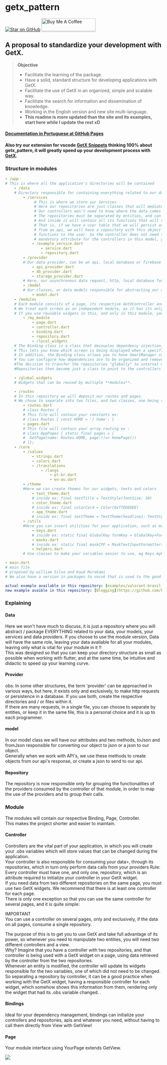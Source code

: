 # getx_pattern
[![Star on GitHub](https://img.shields.io/github/stars/kauemurakami/getx_pattern.svg?style=flat&logo=github&colorB=deeppink&label=stars)](https://github.com/kauemurakami/getx_pattern) 
<a href="https://www.buymeacoffee.com/kauemurakami" target="_blank"><img src="https://www.buymeacoffee.com/assets/img/custom_images/orange_img.png" alt="Buy Me A Coffee" style="height: 41px !important;width: 174px !important;box-shadow: 0px 3px 2px 0px rgba(190, 190, 190, 0.5) !important;-webkit-box-shadow: 0px 3px 2px 0px rgba(190, 190, 190, 0.5) !important;" ></a>

## A proposal to standardize your development with GetX.  

>**Objective**  
> - Facilitate the learning of the package.  
> - Have a solid, standard structure for developing applications with GetX.  
> - Facilitate the use of GetX in an organized, simple and scalable way.  
> - Facilitate the search for information and dissemination of knowledge.  
> - Working in the English version and new site multi-language.  
> - **This readme is more updated than the site and its examples, start here while I update the rest xD**
  
#### [Documentation in Portuguese at GitHub Pages](https://kauemurakami.github.io/getx_pattern/)  
#### Also try our extension for vscode [GetX Snippets](https://marketplace.visualstudio.com/items?itemName=get-snippets.get-snippets) thinking 100% about **getx_pattern**, it will greatly speed up your development process with [GetX](https://pub.dev/packages/get).

### Structure in modules
```yaml
- /app  
# This is where all the application's directories will be contained  
    - /data
    # Directory responsible for containing everything related to our data
        - /services
             # This is where we store our Services
             # Here our repositories are just classes that will mediate the communication between our controller and our data.
             # Our controllers won't need to know where the data comes from, and you can use more than one repository on a controller if you need to.
             # The repositories must be separated by entities, and can almost always be based on their database tables.
             # And inside it will contain all its functions that will request data from a local api or database.
             # That is, if we have a user table that we will persist as, edit, add, update and delete, all these functions are requested 
             # from an api, we will have a repository with this object of the api where we will call all the respective 
             # functions to the user. So the controller does not need to know where it comes from, the repository being a 
             # mandatory attribute for the controllers in this model, you should always initialize the controller with at - /repository
            - /example_service.dart
                - service.dart
                - repository.dart
        - /provider
        # Our data provider, can be an api, local database or firebase for example.
            - api_provider.dart
            - db_provider.dart
            - storage_provider.dart
        # Here, our asynchronous data request, http, local database functions must remain ...
        - /model
        # Our classes, or data models responsible for abstracting our objects.
            - model.dart
    - /modules
    # Each module consists of a page, its respective GetXController and its dependencies or Bindings.
    # We treat each screen as an independent module, as it has its only controller, and can also contain its dependencies.
    # If you use reusable widgets in this, and only in this module, you can choose to add a folder for them.
        - /my_module
            - page.dart
            - controller.dart
            - binding.dart
            - repository.dart
            - /local_widgets
    # The Binding class is a class that decouples dependency injection, while "binding" routes to the state manager and the dependency manager.
    # This lets you know which screen is being displayed when a specific controller is used and knows where and how to dispose of it.
    # In addition, the Binding class allows you to have SmartManager configuration control.
    # You can configure how dependencies are to be organized and remove a route from the stack, or when the widget used for disposition, or none of them.
    #The decision to transfer the repositories "globally" to internal modes within each module is that we can use a function in different modules, but the problem was due to having to import more than one repository in the controller, so we can repeat the same calls functions, internal repositories, thus maintaining faster maintenance, making everything that gives life to the module reachable through the module itself.
    #Repositories then become just a class to point to the controllers of our module, which and which provider we are going to consume, the same goes for services, services that have integration with some provider, must have its own repository

    - /global_widgets 
    # Widgets that can be reused by multiple **modules**.  

    - /routes
    # In this repository we will deposit our routes and pages.  
    # We chose to separate into two files, and two classes, one being routes.dart, containing its constant routes and the other for routing.  
        - routes.dart
        # class Routes {
        # This file will contain your constants ex:  
        # class Routes { const HOME = '/ home'; }  
        - pages.dart
        # This file will contain your array routing ex :  
        # class AppPages { static final pages = [  
        #  GetPage(name: Routes.HOME, page:()=> HomePage()) 
        # ]};  
    - /core
        - /values
            - strings.dart
            - colors.dart
            - /translations
                - /langs
                    - pt-br.dart
                    - en-au.dart
        - /theme
        #Here we can create themes for our widgets, texts and colors
            - text_theme.dart  
            # inside ex: final textTitle = TextStyle(fontSize: 30)  
            - color_theme.dart  
            # inside ex: final colorCard = Color(0xffEDEDEE)  
            - app_theme.dart  
            # inside ex: final textTheme = TextTheme(headline1: TextStyle(color: colorCard))  
        - /utils
        #Here you can insert utilities for your application, such as masks, form keys or widgets
            - keys.dart  
            # inside ex: static final GlobalKey formKey = GlobalKey<FormState>();
            - masks.dart  
            # inside ex: static final maskCPF = MaskTextInputFormatter(mask: "###.###.###-##", filter: {"#": RegExp(r'[0-9]')});  
            - helpers.dart  
        # Use classes to make your variables easier to use, eg Keys.myKey, Masks.maskCPF

- main.dart  
# main file
# proposed by william Silva and Kauê Murakami
# We also have a version in packages to vocvê that is used to the good old MVC

actual example available in this repository: [examples/valorant-brasil-module-example](https://github.com/kauemurakami/valorant-brasil)
new example avaible in this repository: [Blogging](https://github.com/kauemurakami/blogging)
```

### Explaining
#### Data
Here we won't have much to discuss, it is just a repository where you will abstract / package EVERYTHING related to your data, your models, your services  and data providers. If you choose to use the module version, Data will have the same role, leaving your data available for all your modules, leaving only what is vital for your module in it !!  
This was designed so that you can keep your directory structure as small as possible when working with flutter, and at the same time, be intuitive and didactic to speed up your learning curve.
#### Provider
obs: In some other structures, the term 'provider' can be approached in various ways, but here, it exists only and exclusively, to make http requests or persistence in a database. If you use both, create the respective directories and / or files within it.  
If there are many requests, in a single file, you can choose to separate by entities, or keep it in the same file, this is a personal choice and it is up to each programmer.
#### model 
In our model class we will have our attributes and two methods, toJson and fromJson responsible for converting our object to json or a json to our object.  
Generally when we work with API's, we use these methods to create objects from our api's response, or create a json to send to our api.
#### Repository 
The repository is now responsible only for grouping the functionalities of the providers consumed by the controller of that module, in order to map the use of the providers and to group their calls.

### Module
The modules will contain our respective Binding, Page, Controller.  
This makes the project shorter and easier to maintain.

#### Controller
Controllers are the vital part of your application, in which you will create your .obs variables which will store values ​​that can be changed during the application.  
Your controller is also responsible for consuming your data>, through its repositories, which in turn only perform data calls from your providers
Rule: Every controller must have one, and only one, repository, which is an attribute required to initialize your controller in your GetX widget.  
If you need data from two different repositories on the same page, you must use two GetX widgets. We recommend that there is at least one controller for each page.  
There is only one exception so that you can use the same controller for several pages, and it is quite simple:  

IMPORTANT  
You can use a controller on several pages, only and exclusively, if the data on all pages, consume a single repository.  

The purpose of this is to get you to use GetX and take full advantage of its power, so whenever you need to manipulate two entities, you will need two different controllers and a view.  
Why? Imagine that you have a controller with two repositories, and that controller is being used with a GetX widget on a page, using data retrieved by the controller from the two repositories.  
Whenever an entity is modified, the controller will update its widgets responsible for the two variables, one of which did not need to be changed. So separating a repository by controller, it can be a good practice when working with the GetX widget, having a responsible controller for each widget, which somehow shows this information from them, rendering only the widget that had its .obs variable changed. .
#### Bindings
Ideal for your dependency management, bindings can initialize your controllers and repositories, apis and whatever you need, without having to call them directly from View with GetView<YourController>!
#### Page
Your module interface using YourPage extends GetView<YourController>.

![](images/rocket.png)

